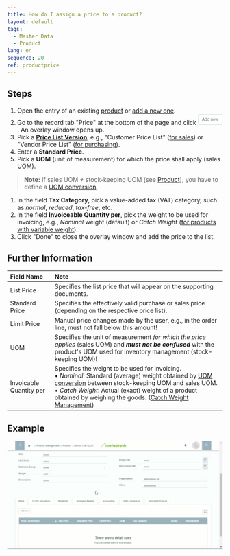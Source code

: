 ```yaml
---
title: How do I assign a price to a product?
layout: default
tags:
  - Master Data
  - Product
lang: en
sequence: 20
ref: productprice
---
```


## Steps
1. Open the entry of an existing [product](Menu) or [add a new one](NewProduct).
1. Go to the record tab "Price" at the bottom of the page and click !["Add new"](assets/Add_New_Button.png). An overlay window opens up.
1. Pick a [**Price List Version**](Add_price-list-version), e.g., "Customer Price List" ([for sales](Assign_prices_to_partner)) or "Vendor Price List" ([for purchasing](Assign_prices_to_partner)).
1. Enter a **Standard Price**.
1. Pick a **UOM** (unit of measurement) for which the price shall apply (sales UOM).
 >**Note:** If sales UOM ≠ stock-keeping UOM (see [Product](NewProduct)), you have to define a [UOM conversion](Convert_UOMs).

1. In the field **Tax Category**, pick a value-added tax (VAT) category, such as *normal*, *reduced*, *tax-free*, etc.
1. In the field **Invoiceable Quantity per**, pick the weight to be used for invoicing, e.g., *Nominal* weight (default) or *Catch Weight* ([for products with variable weight](Sales_order_catch_weight)).
1. Click "Done" to close the overlay window and add the price to the list.

## Further Information

| Field Name | Note |
| :--- | :--- |
| List Price | Specifies the list price that will appear on the supporting documents. |
| Standard Price | Specifies the effectively valid purchase or sales price (depending on the respective price list). |
| Limit Price | Manual price changes made by the user, e.g., in the order line, must not fall below this amount! |
| UOM | Specifies the unit of measurement *for which the price applies* (sales UOM) and ***must not be confused*** with the product's UOM used for inventory management (stock-keeping UOM)! |
| Invoicable Quantity per | Specifies the weight to be used for invoicing.<br> &#8226;&nbsp;*Nominal*: Standard (average) weight obtained by [UOM conversion](Convert_UOMs) between stock-keeping UOM and sales UOM.<br> &#8226;&nbsp;*Catch Weight*: Actual (exact) weight of a product obtained by weighing the goods. ([Catch Weight Management](Sales_order_catch_weight))|

## Example
<kbd><img src="assets/NewProductPrice.gif" alt="GIF: Assign a product price"></kbd>
